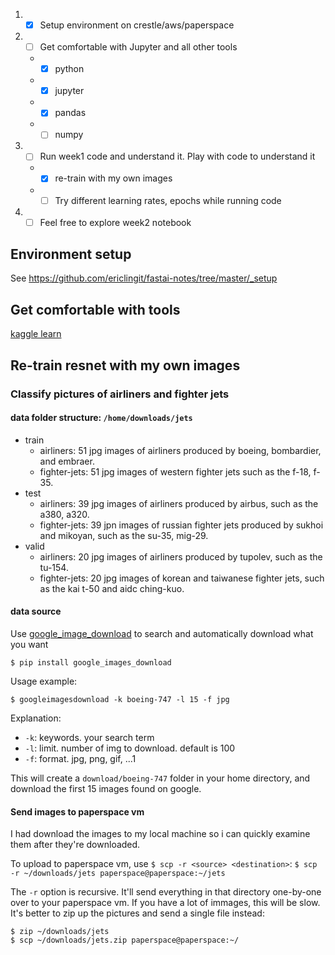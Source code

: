 1. - [x] Setup environment on crestle/aws/paperspace
1. - [ ] Get comfortable with Jupyter and all other tools
    * - [x] python
    * - [x] jupyter
    * - [x] pandas
    * - [ ] numpy
1. - [ ] Run week1 code and understand it. Play with code to understand it
    * - [x] re-train with my own images
    * - [ ] Try different learning rates, epochs while running code
1. - [ ] Feel free to explore week2 notebook

## Environment setup
See https://github.com/ericlingit/fastai-notes/tree/master/_setup

## Get comfortable with tools
[kaggle learn](https://www.kaggle.com/learn/overview)

## Re-train resnet with my own images
### Classify pictures of airliners and fighter jets
#### data folder structure: `/home/downloads/jets`
- train
    - airliners: 51 jpg images of airliners produced by boeing, bombardier, and embraer.
    - fighter-jets: 51 jpg images of western fighter jets such as the f-18, f-35.
- test
    - airliners: 39 jpg images of airliners produced by airbus, such as the a380, a320.
    - fighter-jets: 39 jpn images of russian fighter jets produced by sukhoi and mikoyan, such as the su-35, mig-29.
- valid
    - airliners: 20 jpg images of airliners produced by tupolev, such as the tu-154.
    - fighter-jets: 20 jpg images of korean and taiwanese fighter jets, such as the kai t-50 and aidc ching-kuo.
 
#### data source
Use [google_image_download](https://github.com/hardikvasa/google-images-download) to search and automatically download what you want

`$ pip install google_images_download`

Usage example:

`$ googleimagesdownload -k boeing-747 -l 15 -f jpg`

Explanation:
- `-k`: keywords. your search term
- `-l`: limit. number of img to download. default is 100
- `-f`: format. jpg, png, gif, ...1

This will create a `download/boeing-747` folder in your home directory, and download the first 15 images found on google.

#### Send images to paperspace vm
I had download the images to my local machine so i can quickly examine them after they're downloaded.

To upload to paperspace vm, use `$ scp -r <source> <destination>`:
```$ scp -r ~/downloads/jets paperspace@paperspace:~/jets ```

The `-r` option is recursive. It'll send everything in that directory one-by-one over to your paperspace vm. If you have a lot of immages, this will be slow. It's better to zip up the pictures and send a single file instead:

```
$ zip ~/downloads/jets
$ scp ~/downloads/jets.zip paperspace@paperspace:~/
```
